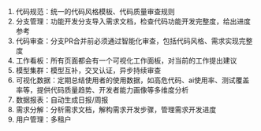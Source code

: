 1. 代码规范：统一的代码风格模板、代码质量审查规则
2. 分支管理：功能开发分支导入需求文档，检查代码功能开发完整度，给出进度参考
3. 代码审查：分支PR合并前必须通过智能化审查，包括代码风格、需求实现完整度
4. 工作看板：所有页面都会有一个可视化工作面板，对当前的工作提出建议
5. 模型集群：模型互补，交叉认证，异步持续审查
6. 可视化数据：定期总结使用者的使用数据，如高危代码、ai使用率、测试覆盖率等，提供代码质量趋势、开发者能力画像等多维度分析
7. 数据报表：自动生成日报/周报
8. 需求分解：分析需求文档，解构需求开发步骤，管理需求开发进度
9. 用户管理：多租户